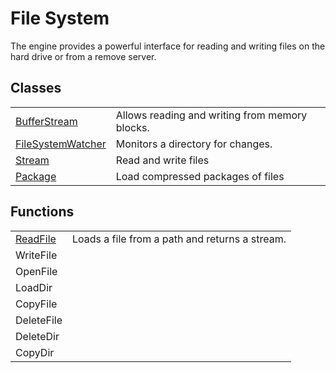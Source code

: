 # File System #
The engine provides a powerful interface for reading and writing files on the hard drive or from a remove server.

## Classes ##
|   |   |
|---|---|
| [BufferStream](CPP_BufferStream.md) | Allows reading and writing from memory blocks. |
| [FileSystemWatcher](CPP_FileSystemWatcher.md) | Monitors a directory for changes. |
| [Stream](CPP_Stream.md) | Read and write files |
| [Package](CPP_Package.md) | Load compressed packages of files |

## Functions ##
|   |   |
|---|---|
| [ReadFile](CPP_ReadFile.md) | Loads a file from a path and returns a stream. |
| WriteFile | |
| OpenFile | |
| LoadDir | |
| CopyFile | |
| DeleteFile | |
| DeleteDir | |
| CopyDir | |


